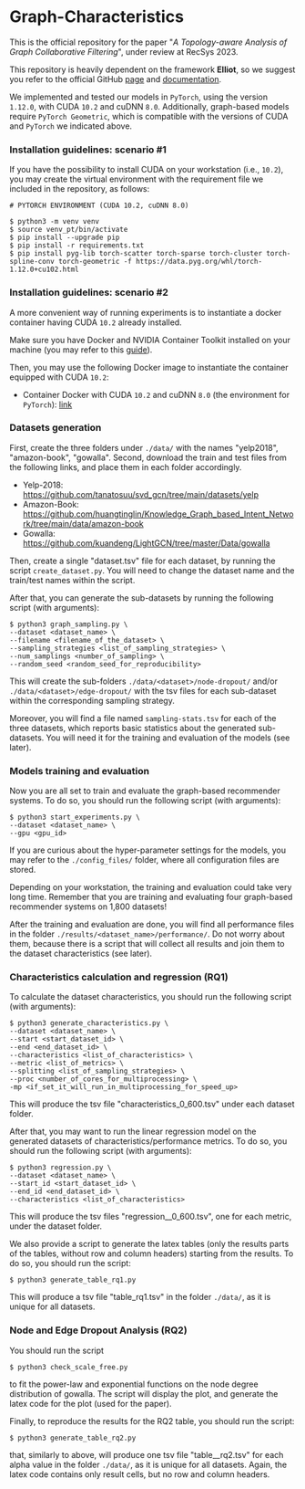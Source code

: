 # Graph-Characteristics

This is the official repository for the paper "_A Topology-aware Analysis of Graph Collaborative Filtering_", under review at RecSys 2023.

This repository is heavily dependent on the framework **Elliot**, so we suggest you refer to the official GitHub [page](https://github.com/sisinflab/elliot) and [documentation](https://elliot.readthedocs.io/en/latest/).

We implemented and tested our models in `PyTorch`, using the version `1.12.0`, with CUDA `10.2` and cuDNN `8.0`. Additionally, graph-based models require `PyTorch Geometric`, which is compatible with the versions of CUDA and `PyTorch` we indicated above.

### Installation guidelines: scenario #1
If you have the possibility to install CUDA on your workstation (i.e., `10.2`), you may create the virtual environment with the requirement file we included in the repository, as follows:

```
# PYTORCH ENVIRONMENT (CUDA 10.2, cuDNN 8.0)

$ python3 -m venv venv
$ source venv_pt/bin/activate
$ pip install --upgrade pip
$ pip install -r requirements.txt
$ pip install pyg-lib torch-scatter torch-sparse torch-cluster torch-spline-conv torch-geometric -f https://data.pyg.org/whl/torch-1.12.0+cu102.html
```

### Installation guidelines: scenario #2
A more convenient way of running experiments is to instantiate a docker container having CUDA `10.2` already installed.

Make sure you have Docker and NVIDIA Container Toolkit installed on your machine (you may refer to this [guide](https://docs.nvidia.com/datacenter/cloud-native/container-toolkit/install-guide.html#installing-on-ubuntu-and-debian)).

Then, you may use the following Docker image to instantiate the container equipped with CUDA `10.2`:

- Container Docker with CUDA `10.2` and cuDNN `8.0` (the environment for `PyTorch`): [link](https://hub.docker.com/layers/nvidia/cuda/10.2-cudnn8-devel-ubuntu18.04/images/sha256-3d1aefa978b106e8cbe50743bba8c4ddadacf13fe3165dd67a35e4d904f3aabe?context=explore)

### Datasets generation
First, create the three folders under `./data/` with the names "yelp2018", "amazon-book", "gowalla". Second, download the train and test files from the following links, and place them in each folder accordingly. 

- Yelp-2018: https://github.com/tanatosuu/svd_gcn/tree/main/datasets/yelp
- Amazon-Book: https://github.com/huangtinglin/Knowledge_Graph_based_Intent_Network/tree/main/data/amazon-book
- Gowalla: https://github.com/kuandeng/LightGCN/tree/master/Data/gowalla

Then, create a single "dataset.tsv" file for each dataset, by running the script `create_dataset.py`. You will need to change the dataset name and the train/test names within the script.

After that, you can generate the sub-datasets by running the following script (with arguments):

```
$ python3 graph_sampling.py \
--dataset <dataset_name> \
--filename <filename_of_the_dataset> \
--sampling_strategies <list_of_sampling_strategies> \
--num_samplings <number_of_sampling> \
--random_seed <random_seed_for_reproducibility>
```

This will create the sub-folders ```./data/<dataset>/node-dropout/``` and/or ```./data/<dataset>/edge-dropout/``` with the tsv files for each sub-dataset within the corresponding sampling strategy. 

Moreover, you will find a file named ```sampling-stats.tsv``` for each of the three datasets, which reports basic statistics about the generated sub-datasets. You will need it for the training and evaluation of the models (see later).

### Models training and evaluation
Now you are all set to train and evaluate the graph-based recommender systems. To do so, you should run the following script (with arguments):

```
$ python3 start_experiments.py \
--dataset <dataset_name> \
--gpu <gpu_id>
```

If you are curious about the hyper-parameter settings for the models, you may refer to the ```./config_files/``` folder, where all configuration files are stored.

Depending on your workstation, the training and evaluation could take very long time. Remember that you are training and evaluating four graph-based recommender systems on 1,800 datasets!

After the training and evaluation are done, you will find all performance files in the folder ```./results/<dataset_name>/performance/```. Do not worry about them, because there is a script that will collect all results and join them to the dataset characteristics (see later).

### Characteristics calculation and regression (RQ1)

To calculate the dataset characteristics, you should run the following script (with arguments):

```
$ python3 generate_characteristics.py \
--dataset <dataset_name> \
--start <start_dataset_id> \
--end <end_dataset_id> \
--characteristics <list_of_characteristics> \
--metric <list_of_metrics> \
--splitting <list_of_sampling_strategies> \
--proc <number_of_cores_for_multiprocessing> \
-mp <if_set_it_will_run_in_multiprocessing_for_speed_up>
```

This will produce the tsv file "characteristics_0_600.tsv" under each dataset folder.

After that, you may want to run the linear regression model on the generated datasets of characteristics/performance metrics. To do so, you should run the following script (with arguments):

```
$ python3 regression.py \
--dataset <dataset_name> \
--start_id <start_dataset_id> \
--end_id <end_dataset_id> \
--characteristics <list_of_characteristics>
```
This will produce the tsv files "regression_<metric>_0_600.tsv", one for each metric, under the dataset folder.

We also provide a script to generate the latex tables (only the results parts of the tables, without row and column headers) starting from the results. To do so, you should run the script:

```
$ python3 generate_table_rq1.py
```

This will produce a tsv file "table_rq1.tsv" in the folder ```./data/```, as it is unique for all datasets.

### Node and Edge Dropout Analysis (RQ2)

You should run the script 

```
$ python3 check_scale_free.py
```

to fit the power-law and exponential functions on the node degree distribution of gowalla. The script will display the plot, and generate the latex code for the plot (used for the paper).

Finally, to reproduce the results for the RQ2 table, you should run the script:

```
$ python3 generate_table_rq2.py
```

that, similarly to above, will produce one tsv file "table_<alpha>_rq2.tsv" for each alpha value in the folder ```./data/```, as it is unique for all datasets. Again, the latex code contains only result cells, but no row and column headers.
